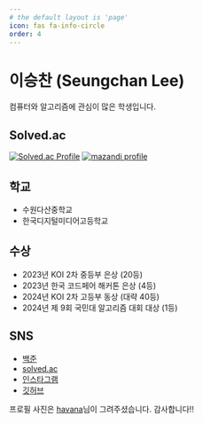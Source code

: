 ```yaml
---
# the default layout is 'page'
icon: fas fa-info-circle
order: 4
---
```


# 이승찬 (Seungchan Lee)
컴퓨터와 알고리즘에 관심이 많은 학생입니다.

## Solved.ac
[![Solved.ac Profile](http://mazassumnida.wtf/api/v2/generate_badge?boj=seungchan0325)](https://solved.ac/seungchan0325/)
[![mazandi profile](http://mazandi.herokuapp.com/api?handle=seungchan0325&theme=warm)](https://solved.ac/seungchan0325)

## 학교
 + 수원다산중학교
 + 한국디지털미디어고등학교

## 수상
  + 2023년 KOI 2차 중등부 은상 (20등)
  + 2023년 한국 코드페어 해커톤 은상 (4등)
  + 2024년 KOI 2차 고등부 동상 (대략 40등)
  + 2024년 제 9회 국민대 알고리즘 대회 대상 (1등)

## SNS
  + [백준](https://www.acmicpc.net/user/seungchan0325)
  + [solved.ac](https://solved.ac/profile/seungchan0325)
  + [인스타그램](https://www.instagram.com/imchan0325/)
  + [깃허브](https://github.com/Seungchan0325)

프로필 사진은 [havana](https://solved.ac/profile/havana723)님이 그려주셨습니다. 감사합니다!!